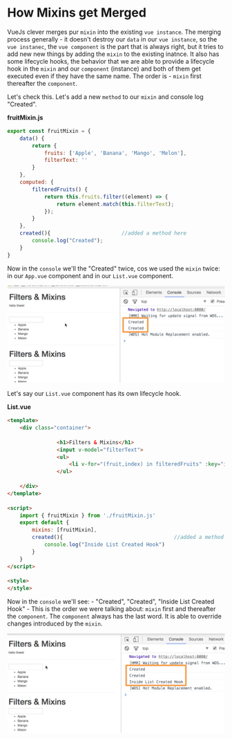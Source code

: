 # How Mixins get Merged

VueJs clever merges pur `mixin` into the existing `vue instance`. The merging process generally - it doesn't destroy our `data` in our `vue instance`, so the `vue instanec`, the `vue component` is the part that is always right, but it tries to add new new things by adding the `mixin` to the existing inatnce. 
It also has some lifecycle hooks, the behavior that we are able to provide a lifecycle hook in the `mixin` and our `component` (instance) and both of them get executed even if they have the same name. The order is - `mixin` first thereafter the `component`. 

Let's check this. Let's add a new `method` to our `mixin` and console log "Created". 

**fruitMixin.js**

```js
export const fruitMixin = {
    data() {
        return {
            fruits: ['Apple', 'Banana', 'Mango', 'Melon'],
            filterText: ''
        }
    },
    computed: {
        filteredFruits() {
            return this.fruits.filter((element) => {
                return element.match(this.filterText);
            });
        }
    },
    created(){                       //added a method here 
        console.log("Created");
    }
}
```

Now in the `console` we'll the "Created" twice, cos we used the `mixin` twice: in our `App.vue` component and in our `List.vue` component. 

![mixin-order](../mixin-order.png)

Let's say our `List.vue` component has its own lifecycle hook. 

**List.vue**

```html
<template>
    <div class="container">
       
                <h1>Filters & Mixins</h1>
                <input v-model="filterText">
                <ul>
                    <li v-for="(fruit,index) in filteredFruits" :key="index">{{ fruit }}</li>
                </ul>
           
    </div>
</template>

<script>
    import { fruitMixin } from './fruitMixin.js'
    export default {
        mixins: [fruitMixin],
        created(){                                    //added a method here 
            console.log("Inside List Created Hook")
        }
    }
</script>

<style>
</style>
```

Now in the `console` we'll see: - "Created", "Created", "Inside List Created Hook" - This is the order we were talking about: `mixin` first and thereafter the `component`. The `component` always has the last word. It is able to override changes introduced by the `mixin`. 

![mixin-order2](../mixin-order2.png)